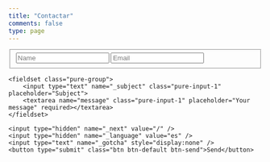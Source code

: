 ```yaml
---
title: "Contactar"
comments: false
type: page
---
```

<form class="pure-form" method="POST" action="https://formspree.io/alvaro@alvr.me">
    <fieldset class="pure-group">
        <input type="text" name="name" class="pure-input-1" placeholder="Name" required>
        <input type="email" name="email" class="pure-input-1" placeholder="Email" required>
    </fieldset>

    <fieldset class="pure-group">
    	<input type="text" name="_subject" class="pure-input-1" placeholder="Subject">
        <textarea name="message" class="pure-input-1" placeholder="Your message" required></textarea>
    </fieldset>

    <input type="hidden" name="_next" value="/" />
    <input type="hidden" name="_language" value="es" />
	<input type="text" name="_gotcha" style="display:none" />
    <button type="submit" class="btn btn-default btn-send">Send</button>
</form>
